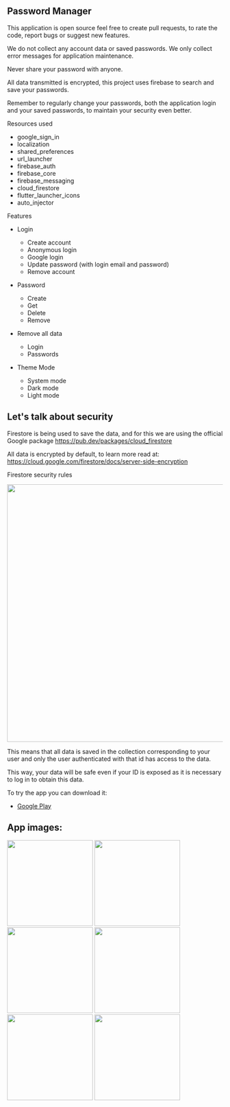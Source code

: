 ## Password Manager

This application is open source feel free to create pull requests, to rate the code, report bugs or suggest new features.

We do not collect any account data or saved passwords. We only collect error messages for application maintenance.

Never share your password with anyone.

All data transmitted is encrypted, this project uses firebase to search and save your passwords.
  
Remember to regularly change your passwords, both the application login and your saved passwords, to maintain your security even better.

Resources used

  * google_sign_in    
  * localization    
  * shared_preferences    
  * url_launcher    
  * firebase_auth
  * firebase_core    
  * firebase_messaging    
  * cloud_firestore    
  * flutter_launcher_icons
  * auto_injector

Features

  * Login    
      * Create account        
      * Anonymous login        
      * Google login        
      * Update password (with login email and password)        
      * Remove account
      
  * Password
      * Create
      * Get
      * Delete
      * Remove
        
  * Remove all data
      * Login
      * Passwords
   
  * Theme Mode
      * System mode
      * Dark mode
      * Light mode

## Let's talk about security

Firestore is being used to save the data, and for this we are using the official Google package https://pub.dev/packages/cloud_firestore

All data is encrypted by default, to learn more read at: https://cloud.google.com/firestore/docs/server-side-encryption

Firestore security rules

<img src="https://github.com/NetoBatista/password_manager/assets/23426240/26d057e4-7d56-4804-a49f-0b8f268414e3" width="600" />

This means that all data is saved in the collection corresponding to your user and only the user authenticated with that id has access to the data.

This way, your data will be safe even if your ID is exposed as it is necessary to log in to obtain this data.

To try the app you can download it:
* [Google Play](https://play.google.com/store/apps/details?id=br.com.jbsn.password_manager)

## App images:
<img src="https://github.com/NetoBatista/password_manager/assets/23426240/64fcf814-ad9a-40a8-a70d-e34159e5ec2e" width="200" />
<img src="https://github.com/NetoBatista/password_manager/assets/23426240/9dd9b42a-b574-4c84-a034-14ac96059ccb" width="200" />


<img src="https://github.com/NetoBatista/password_manager/assets/23426240/58988733-8c84-433d-9100-fffecaa13266" width="200" />
<img src="https://github.com/NetoBatista/password_manager/assets/23426240/864f5107-bf8a-4766-9a9d-b0aba185a7aa" width="200" />

<img src="https://github.com/NetoBatista/password_manager/assets/23426240/d9dc2055-eeb5-4bef-90b0-a51375094b29" width="200" />
<img src="https://github.com/NetoBatista/password_manager/assets/23426240/e4a492e4-82b7-465c-8d10-f674e716cc95" width="200" />


